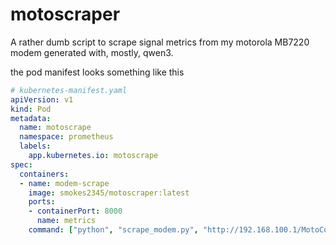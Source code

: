 # motoscraper

A rather dumb script to scrape signal metrics from my motorola MB7220 modem generated with, mostly, qwen3.

the pod manifest looks something like this

```yaml
# kubernetes-manifest.yaml
apiVersion: v1
kind: Pod
metadata:
  name: motoscrape
  namespace: prometheus
  labels:
    app.kubernetes.io: motoscrape
spec:
  containers:
  - name: modem-scrape
    image: smokes2345/motoscraper:latest
    ports:
    - containerPort: 8000
      name: metrics
    command: ["python", "scrape_modem.py", "http://192.168.100.1/MotoConnection.asp"]
```
